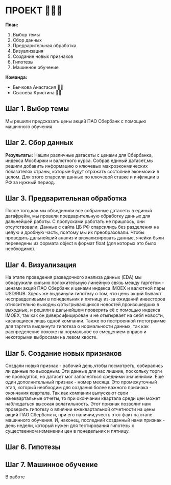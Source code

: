# **ПРОЕКТ** :woman_factory_worker::nail_care:
**План:**
1. Выбор темы
2. Сбор данных
3. Предварительная обработка
4. Визуализация
5. Создание новых признаков
6. Гипотезы
7. Машинное обучение

**Команда:**
* Бычкова Анастасия :fairy_woman:
* Сысоева Кристина :elf_woman:
## **Шаг 1. Выбор темы**
Мы решили предсказать цены акций ПАО Сбербанк с помощью машинного обучения
## **Шаг 2. Сбор данных**
**Результаты:**
Нашли различные датасеты с ценами для Сбербанка, индекса Мосбиржи и валютного курса. Собрав единый датасет,мы решили добавить информацию о ключевых макроэконмических показателях страны, которые будут отражать состояние эконмоики в целом. Для этого спарсили данные по ключевой ставке и инфляции в РФ за нужный период.
## **Шаг 3. Предварительная обработка**
После того,как мы объединили все собранные датасеты в единый датафрейм, мы провели предварительную обработку данных для дальнейшей работы. С пропусками работать не пришлось, они отсутствовали. Данные с сайта ЦБ РФ спарсились без разделения на целую и дробную часть, поэтому мы их преобразовали. Чтобы проводить дальнейший анализ и визуализировать данные, ячейки были переведены из формата object в формат float (для которых это было необходимо).
## **Шаг 4. Визуализация**
На этапе проведения разведочного анализа данных (EDA) мы обнаружили сильню положительную линейную связь между таргетом - ценами акций ПАО Сбербанк и ценами индекса IMOEX и валютной пары USD/RUB. Здесь же выдвинули гипотезу о том, что цены акций бывают несправделивыми в понедельник и пятницу из-за ожиданий инвесторов относительно выходных/отыгрывающихся новостей,произошедших в выходные, и решили в дальнейшем проверить её с помощью индекса IMOEX, так как он диверсифицирован и не отыгырвает на себя новости, касающиеся лишь одной компании. Также по построенной гистограмме для таргета выдвинута гипотеза о нормальности данных, так как распределение похоже на нормальное со смещением вправо и некоторыми выбросами на левом хвосте.
## **Шаг 5. Создание новых признаков**
Создали новый признак - рабочий день,чтобы посмотреть, собирались ли данные по выходным. Эти данные для нас лишние, поскольку торги не проводятся, но датасет мог заполняться средними значениями. 
Еще один дополнительный признак - номер месяца. Это промежуточный этап, который необходим для создания более важного признака - окончания квартала. Так как компании выпускают свои ежеквартальные отчеты, то при окончании квартала среди цен может наблюдаться высокая волатильность. Этот признак позволит нам проверить гипотезу о влиянии ежеквартальной отчетности на цены акций ПАО Сбербанк и, при его наличии,учесть этот факт на этапе машинного обучения. И, наконец, последний созданный нами признак - день недели, который нужен для тестирования гипотезы о существенном изменении цен в понедельник и пятницу.
## **Шаг 6. Гипотезы**
## **Шаг 7. Машинное обучение**
В работе
